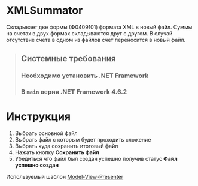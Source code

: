 #   XMLSummator

Складывает две формы (Ф0409101) формата XML в новый файл. Суммы на счетах в двух формах складываются друг с другом. В случай отсутствие счета в одном из файлов счет переносится в новый файл. 


>## Системные требования
>### Необходимо установить .NET Framework
>### В `main` верия .NET Framework 4.6.2

#   Инструкция
1.  Выбрать основной файл
1.  Выбрать файл с которым будет проходить сложение
1.  Выбрать куда сохранить итоговый файл
1.  Нажать кнопку **Сохранить файл**
1.  Убедиться что файл был создан успешно получив статус **Файл успешно создан**

Используемый шаблон [Model-View-Presenter](https://habr.com/ru/company/otus/blog/537196/)